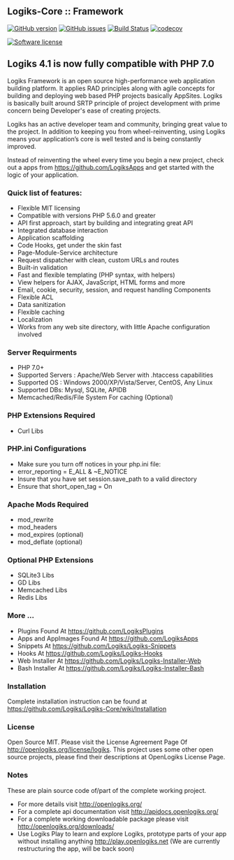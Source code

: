 Logiks-Core :: Framework
------------------------

[![GitHub version](https://badge.fury.io/gh/Logiks%2FLogiks-Core.svg)](https://badge.fury.io/gh/Logiks%2FLogiks-Core)
[![GitHub issues](https://img.shields.io/github/issues/Logiks/Logiks-Core.svg)](https://github.com/Logiks/Logiks-Core/issues)
[![Build Status](https://travis-ci.org/Logiks/Logiks-Core.svg)](https://travis-ci.org/Logiks/Logiks-Core)
[![codecov](https://codecov.io/gh/Logiks/Logiks-Core/branch/master/graph/badge.svg)](https://codecov.io/gh/Logiks/Logiks-Core)

[![Software license](https://img.shields.io/github/license/Logiks/Logiks-Core.svg?style=for-the-badge)](https://github.com/Logiks/Logiks-Core/blob/master/license.txt)

## Logiks 4.1 is now fully compatible with PHP 7.0


Logiks Framework is an open source high-performance web application building platform. It applies RAD principles along with agile concepts for building and deploying web based PHP projects basically AppSites. Logiks is basically built around SRTP principle of project development with prime concern being Developer's ease of creating projects.

Logiks has an active developer team and community, bringing great value to the project. In addition to keeping you from wheel-reinventing, using Logiks means your application’s core is well tested and is being constantly improved. 

Instead of reinventing the wheel every time you begin a new project, check out a apps from <https://github.com/LogiksApps> and get started with the logic of your application.

### Quick list of features:

+ Flexible MIT licensing
+ Compatible with versions PHP 5.6.0 and greater
+ API first approach, start by building and integrating great API
+ Integrated database interaction
+ Application scaffolding
+ Code Hooks, get under the skin fast
+ Page-Module-Service architecture
+ Request dispatcher with clean, custom URLs and routes
+ Built-in validation
+ Fast and flexible templating (PHP syntax, with helpers)
+ View helpers for AJAX, JavaScript, HTML forms and more
+ Email, cookie, security, session, and request handling Components
+ Flexible ACL
+ Data sanitization
+ Flexible caching
+ Localization
+ Works from any web site directory, with little Apache configuration involved

### Server Requirments
+ PHP 7.0+
+ Supported Servers : Apache/Web Server with .htaccess capabilities
+ Supported OS : Windows 2000/XP/Vista/Server, CentOS, Any Linux 
+ Supported DBs: Mysql, SQLite, APIDB
+ Memcached/Redis/File System	For caching (Optional)

### PHP Extensions Required
+ Curl Libs

### PHP.ini Configurations
+ Make sure you turn off notices in your php.ini file: 
+ error_reporting = E_ALL & ~E_NOTICE
+ Insure that you have set session.save_path to a valid directory
+ Ensure that short_open_tag = On

### Apache Mods Required
+ mod_rewrite
+ mod_headers
+ mod_expires	(optional)
+ mod_deflate	(optional)

### Optional PHP Extensions
+ SQLite3 Libs
+ GD Libs
+ Memcached Libs
+ Redis Libs

### More ...
+ Plugins Found At <https://github.com/LogiksPlugins>
+ Apps and AppImages Found At <https://github.com/LogiksApps>
+ Snippets At <https://github.com/Logiks/Logiks-Snippets>
+ Hooks At <https://github.com/Logiks/Logiks-Hooks>
+ Web Installer At <https://github.com/Logiks/Logiks-Installer-Web>
+ Bash Installer At <https://github.com/Logiks/Logiks-Installer-Bash>


### Installation
Complete installation instruction can be found at <https://github.com/Logiks/Logiks-Core/wiki/Installation>

### License
Open Source MIT. Please visit the License Agreement Page Of <http://openlogiks.org/license/logiks>.
This project uses some other open source projects, please find their descriptions at OpenLogiks License Page.

### Notes
These are plain source code of/part of the complete working project.
+ For more details visit <http://openlogiks.org/>
+ For a complete api documentation  visit <http://apidocs.openlogiks.org/>
+ For a complete working downloadable package please visit <http://openlogiks.org/downloads/>
+ Use Logiks Play to learn and explore Logiks, prototype parts of your app without installing anything <http://play.openlogiks.net> (We are currently restructuring the app, will be back soon)

